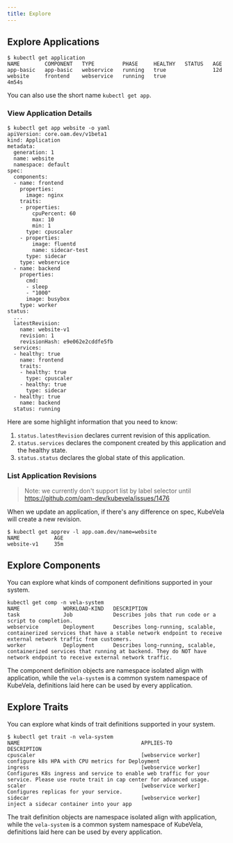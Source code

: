 ```yaml
---
title: Explore
---
```


## Explore Applications

```shell
$ kubectl get application
NAME        COMPONENT   TYPE         PHASE     HEALTHY   STATUS   AGE
app-basic   app-basic   webservice   running   true               12d
website     frontend    webservice   running   true               4m54s
```

You can also use the short name `kubectl get app`.

### View Application Details

```shell
$ kubectl get app website -o yaml
apiVersion: core.oam.dev/v1beta1
kind: Application
metadata:
  generation: 1
  name: website
  namespace: default
spec:
  components:
  - name: frontend
    properties:
      image: nginx
    traits:
    - properties:
        cpuPercent: 60
        max: 10
        min: 1
      type: cpuscaler
    - properties:
        image: fluentd
        name: sidecar-test
      type: sidecar
    type: webservice
  - name: backend
    properties:
      cmd:
      - sleep
      - "1000"
      image: busybox
    type: worker
status:
  ...
  latestRevision:
    name: website-v1
    revision: 1
    revisionHash: e9e062e2cddfe5fb
  services:
  - healthy: true
    name: frontend
    traits:
    - healthy: true
      type: cpuscaler
    - healthy: true
      type: sidecar
  - healthy: true
    name: backend
  status: running
```

Here are some highlight information that you need to know:

1. `status.latestRevision` declares current revision of this application.
2. `status.services` declares the component created by this application and the healthy state.
3. `status.status` declares the global state of this application. 

### List Application Revisions

> Note: we currently don't support list by label selector until https://github.com/oam-dev/kubevela/issues/1476

When we update an application, if there's any difference on spec, KubeVela will create a new revision.

```shell
$ kubectl get apprev -l app.oam.dev/name=website
NAME           AGE
website-v1     35m
```

## Explore Components

You can explore what kinds of component definitions supported in your system.

```shell
kubectl get comp -n vela-system
NAME              WORKLOAD-KIND   DESCRIPTION                        
task              Job             Describes jobs that run code or a script to completion.                                                                                          
webservice        Deployment      Describes long-running, scalable, containerized services that have a stable network endpoint to receive external network traffic from customers. 
worker            Deployment      Describes long-running, scalable, containerized services that running at backend. They do NOT have network endpoint to receive external network traffic.
```

The component definition objects are namespace isolated align with application, while the `vela-system` is a common system namespace of KubeVela,
definitions laid here can be used by every application. 

## Explore Traits

You can explore what kinds of trait definitions supported in your system.

```shell
$ kubectl get trait -n vela-system
NAME                                       APPLIES-TO            DESCRIPTION                                     
cpuscaler                                  [webservice worker]   configure k8s HPA with CPU metrics for Deployment
ingress                                    [webservice worker]   Configures K8s ingress and service to enable web traffic for your service. Please use route trait in cap center for advanced usage.
scaler                                     [webservice worker]   Configures replicas for your service.
sidecar                                    [webservice worker]   inject a sidecar container into your app
```

The trait definition objects are namespace isolated align with application, while the `vela-system` is a common system namespace of KubeVela,
definitions laid here can be used by every application. 